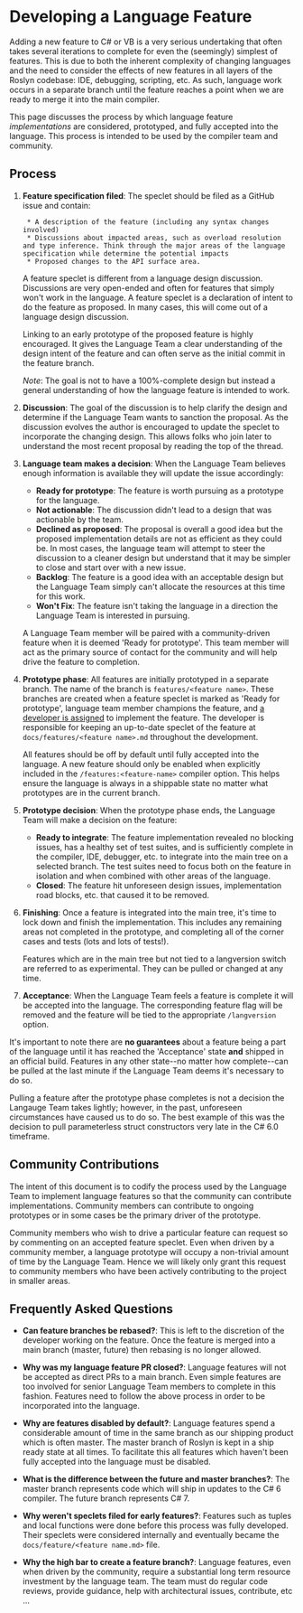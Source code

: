 # Developing a Language Feature

Adding a new feature to C# or VB is a very serious undertaking that often takes several iterations to complete for even the (seemingly) simplest of features. This is due to both the inherent complexity of changing languages and the need to consider the effects of new features in all layers of the Roslyn codebase: IDE, debugging, scripting, etc. As such, language work occurs in a separate branch until the feature reaches a point when we are ready to merge it into the main compiler.

This page discusses the process by which language feature *implementations* are considered, prototyped, and fully accepted into the language.  This process is intended to be used by the compiler team and community.  

## Process

1. **Feature specification filed**:  The speclet should be filed as a GitHub issue and contain:

        * A description of the feature (including any syntax changes involved)
        * Discussions about impacted areas, such as overload resolution and type inference. Think through the major areas of the language specification while determine the potential impacts
        * Proposed changes to the API surface area.

    A feature speclet is different from a language design discussion. Discussions are very open-ended and often for features that simply won't work in the language. A feature speclet is a declaration of intent to do the feature as proposed. In many cases, this will come out of a language design discussion.

    Linking to an early prototype of the proposed feature is highly encouraged. It gives the Language Team a clear understanding of the design intent of the feature and can often serve as the initial commit in the feature branch.  

    *Note*: The goal is not to have a 100%-complete design but instead a general understanding of how the language feature is intended to work.

1. **Discussion**: The goal of the discussion is to help clarify the design and determine if the Language Team wants to sanction the proposal. As the discussion evolves the author is encouraged to update the speclet to incorporate the changing design.  This allows folks who join later to understand the most recent proposal by reading the top of the thread.  

1. **Language team makes a decision**: When the Language Team believes enough information is available they will update the issue accordingly:

    * **Ready for prototype**: The feature is worth pursuing as a prototype for the language.
    * **Not actionable**: The discussion didn't lead to a design that was actionable by the team.
    * **Declined as proposed**: The proposal is overall a good idea but the proposed implementation details are not as efficient as they could be. In most cases, the language team will attempt to steer the discussion to a cleaner design but understand that it may be simpler to close and start over with a new issue.  
    * **Backlog**: The feature is a good idea with an acceptable design but the Language Team simply can't allocate the resources at this time for this work.
    * **Won't Fix**: The feature isn't taking the language in a direction the Language Team is interested in pursuing.  

    A Language Team member will be paired with a community-driven feature when it is deemed 'Ready for prototype'. This team member will act as the primary source of contact for the community and will help drive the feature to completion.  

1. **Prototype phase**: All features are initially prototyped in a separate branch. The name of the branch is `features/<feature name>`. These branches are created when a feature speclet is marked as 'Ready for prototype', language team member champions the feature, and [a developer is assigned](#community-contributions) to implement the feature. The developer is responsible for keeping an up-to-date speclet of the feature at `docs/features/<feature name>.md` throughout the development.  

     All features should be off by default until fully accepted into the language. A new feature should only be enabled when explicitly included in the `/features:<feature-name>` compiler option. This helps ensure the language is always in a shippable state no matter what prototypes are in the current branch.

1. **Prototype decision**: When the prototype phase ends, the Language Team will make a decision on the feature:
    * **Ready to integrate**: The feature implementation revealed no blocking issues, has a healthy set of test suites, and is sufficiently complete in the compiler, IDE, debugger, etc. to integrate into the main tree on a selected branch.  The test suites need to focus both on the feature in isolation and when combined with other areas of the language.  
    * **Closed**: The feature hit unforeseen design issues, implementation road blocks, etc. that caused it to be removed.

1. **Finishing**: Once a feature is integrated into the main tree, it's time to lock down and finish the implementation. This includes any remaining areas not completed in the prototype, and completing all of the corner cases and tests (lots and lots of tests!).  

    Features which are in the main tree but not tied to a langversion switch are referred to as experimental. They can be pulled or changed at any time.

1. **Acceptance**: When the Language Team feels a feature is complete it will be accepted into the language. The corresponding feature flag will be removed and the feature will be tied to the appropriate `/langversion` option.  

It's important to note there are **no guarantees** about a feature being a part of the language until it has reached the 'Acceptance' state **and** shipped in an official build. Features in any other state--no matter how complete--can be pulled at the last minute if the Language Team deems it's necessary to do so.  

Pulling a feature after the prototype phase completes is not a decision the Langauge Team takes lightly; however, in the past, unforeseen circumstances have caused us to do so. The best example of this was the decision to pull parameterless struct constructors very late in the C# 6.0 timeframe.  

## Community Contributions
The intent of this document is to codify the process used by the Language Team to implement language features so that the community can contribute implementations. Community members can contribute to ongoing prototypes or in some cases be the primary driver of the prototype.  

Community members who wish to drive a particular feature can request so by commenting on an accepted feature speclet. Even when driven by a community member, a language prototype will occupy a non-trivial amount of time by the Language Team.  Hence we will likely only grant this request to community members who have been actively contributing to the project in smaller areas.
## Frequently Asked Questions

- **Can feature branches be rebased?**: This is left to the discretion of the developer working on the feature. Once the feature is merged into a main branch (master, future) then rebasing is no longer allowed.

- **Why was my language feature PR closed?**: Language features will not be accepted as direct PRs to a main branch. Even simple features are too involved for senior Language Team members to complete in this fashion. Features need to follow the above process in order to be incorporated into the language.

- **Why are features disabled by default?**: Language features spend a considerable amount of time in the same branch as our shipping product which is often master.  The master branch of Roslyn is kept in a ship ready state at all times.  To facilitate this all features which haven't been fully accepted into the language must be disabled.

- **What is the difference between the future and master branches?**: The master branch represents code which will ship in updates to the C# 6 compiler.  The future branch represents C# 7.  

- **Why weren't speclets filed for early features?**: Features such as tuples and local functions were done before this process was fully developed.  Their speclets were considered internally and eventually became the `docs/feature/<feature name.md>` file.

- **Why the high bar to create a feature branch?**: Language features, even when driven by the community, require a substantial long term resource investment by the language team.  The team must do regular code reviews, provide guidance, help with architectural issues, contribute, etc ...  

